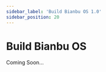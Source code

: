 ```yaml
---
sidebar_label: 'Build Bianbu OS 1.0'
sidebar_position: 20
---
```


# Build Bianbu OS

Coming Soon...

